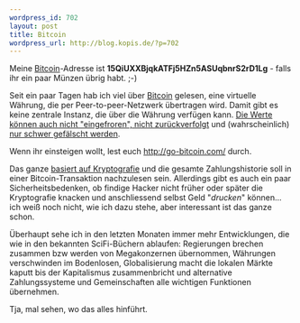 ```yaml
--- 
wordpress_id: 702
layout: post
title: Bitcoin
wordpress_url: http://blog.kopis.de/?p=702
---
```

Meine <a href="http://bitcoin.org/">Bitcoin</a>-Adresse ist <strong>15QiUXXBjqkATFj5HZn5ASUqbnrS2rD1Lg</strong> - falls ihr ein paar Münzen übrig habt. ;-)

Seit ein paar Tagen hab ich viel über <a href="http://bitcoin.org/">Bitcoin</a> gelesen, eine virtuelle Währung, die per Peer-to-peer-Netzwerk übertragen wird. Damit gibt es keine zentrale Instanz, die über die Währung verfügen kann. <a href="http://launch.is/blog/l019-bitcoin-p2p-currency-the-most-dangerous-project-weve-ev.html">Die Werte können auch nicht "eingefroren", nicht zurückverfolgt</a> und (wahrscheinlich) <a href="http://www.spiegel.de/netzwelt/netzpolitik/0,1518,765382,00.html">nur schwer gefälscht werden</a>.

Wenn ihr einsteigen wollt, lest euch <a href="http://go-bitcoin.com/">http://go-bitcoin.com/</a> durch.

Das ganze <a href="http://bitcoin.org/bitcoin.pdf">basiert auf Kryptografie</a> und die gesamte Zahlungshistorie soll in einer Bitcoin-Transaktion nachzulesen sein. Allerdings gibt es auch ein paar Sicherheitsbedenken, ob findige Hacker nicht früher oder später die Kryptografie knacken und anschliessend selbst Geld "<em>drucken</em>" können... ich weiß noch nicht, wie ich dazu stehe, aber interessant ist das ganze schon.

Überhaupt sehe ich in den letzten Monaten immer mehr Entwicklungen, die wie in den bekannten SciFi-Büchern ablaufen: Regierungen brechen zusammen bzw werden von Megakonzernen übernommen, Währungen verschwinden im Bodenlosen, Globalisierung macht die lokalen Märkte kaputt bis der Kapitalismus zusammenbricht und alternative Zahlungssysteme und Gemeinschaften alle wichtigen Funktionen übernehmen.

Tja, mal sehen, wo das alles hinführt.
